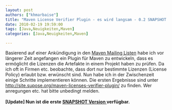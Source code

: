 ```yaml
---
layout: post
authors: ["khmarbaise"]
title: "Maven License Verifier Plugin - es wird langsam - 0.2 SNAPSHOT Verfügbar"
date: 2010-02-19 19:59:00
tags: [Java,Neuigkeiten,Maven]
categories: [Java,Neuigkeiten,Maven]

---
```

Basierend auf einer Ankündigung in den <a href="http://old.nabble.com/RFC%3A-Maven-License-Verifier-Plugin-tt27445231.html#a27445231">Maven Mailing Listen</a> habe ich vor längerer Zeit angefangen ein Plugin für Maven zu entwickeln, dass es ermöglicht die Lizenzen die Artefakte in einem Projekt haben zu prüfen. Da ich oft in Firmen etc. beobachte, dass dort nur bestimmte Lizenzen (License Policy) erlaubt bzw. erwünscht sind. Nun habe ich in der Zwischenzeit einige Schritte implementieren können. Die ersten Ergebnisse sind unter <a href="http://site.supose.org/maven-licenses-verifier-plugin/">http://site.supose.org/maven-licenses-verifier-plugin/</a> zu finden. Wer anregungen etc. hat bitte unbedingt melden.
<br>
<br>
<b>[Update] Nun ist die erste <a href="http://old.nabble.com/-ANNOUNCEMENT----Maven-License-Verifier-Plugin-0.2-SNAPSHOT-ts27658754.html">SNAPSHOT Version </a>verfügbar.</b>
